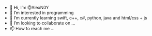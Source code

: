 - 👋 Hi, I’m @AlexN0Y
- 👀 I’m interested in programming 
- 🌱 I’m currently learning swift, c++, c#, python, java and html/css + js
- 💞️ I’m looking to collaborate on ...
- 📫 How to reach me ...

<!---
AlexN0Y/AlexN0Y is a ✨ special ✨ repository because its `README.md` (this file) appears on your GitHub profile.
You can click the Preview link to take a look at your changes.
--->
